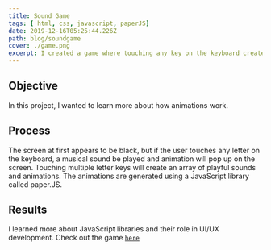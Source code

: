 ```yaml
---
title: Sound Game
tags: [ html, css, javascript, paperJS]
date: 2019-12-16T05:25:44.226Z
path: blog/soundgame
cover: ./game.png
excerpt: I created a game where touching any key on the keyboard creates sound and animation.  
---
```

## Objective

In this project, I wanted to learn more about how animations work.

## Process

The screen at first appears to be black, but if the user touches any letter on the keyboard, a musical sound be played and animation will pop up on the screen. Touching multiple letter keys will create an array of playful sounds and animations.
The animations are generated using a JavaScript library called paper.JS. 

## Results

I learned more about JavaScript libraries and their role in UI/UX development. Check out the game [`here`](https://antonio98s.github.io/sound-game/)